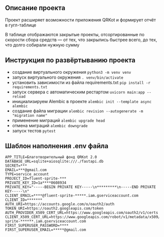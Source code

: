 
## Описание проекта

Проект расширяет возможности приложения QRKot и формирует отчёт в гугл-таблице

В таблице отображаются закрытые проекты, отсортированные по скорости сбора средств — от тех, что закрылись быстрее всего, до тех, что долго собирали нужную сумму



## Инструкция по развёртыванию проекта

* создание виртуального окружения `python3 -m venv venv`
* запуск виртуального окружения `. venv/bin/activate`
* установить зависимости из файла requirements.txt `pip install -r requirements.txt`
* запуск сервера с автоматическим рестартом `uvicorn main:app --reload`
* инициализируем Alembic в проекте `alembic init --template async alembic`
* создание файла миграции `alembic revision --autogenerate -m "migration name"`
* применение миграций `alembic upgrade head`
* отмена миграций `alembic downgrade`
* запуск тестов `pytest`


## Шаблон наполнения .env файла

```
APP_TITLE=Благотворительный фонд QRKot 2.0 
DATABASE_URL=sqlite+aiosqlite:///./fastapi.db 
SECRET=***
EMAIL=***@gmail.com
TYPE=service_account
PROJECT_ID=fluent-sprite-***
PRIVATE_KEY_ID=1a****0608934
PRIVATE_KEY="-----BEGIN PRIVATE KEY-----\n*********\n-----END PRIVATE KEY-----\n"
CLIENT_EMAIL=****@fluent-sprite-*****.iam.gserviceaccount.com
CLIENT_ID=*******
AUTH_URI=https://accounts.google.com/o/oauth2/auth
TOKEN_URI=https://oauth2.googleapis.com/token
AUTH_PROVIDER_X509_CERT_URL=https://www.googleapis.com/oauth2/v1/certs
CLIENT_X509_CERT_URL=https://www.googleapis.com/robot/v1/metadata/x509/*****%40fluent-sprite-******.iam.gserviceaccount.com
FIRST_SUPERUSER_PASSWORD=****
FIRST_SUPERUSER_EMAIL=*****@gmail.com
```

